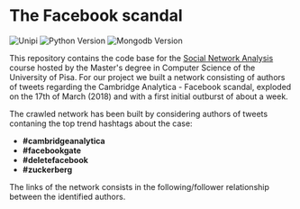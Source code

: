 # The Facebook scandal

![Unipi](https://img.shields.io/badge/Unipi-Social%20Network%20Analysis-orange.svg) ![Python Version](https://img.shields.io/badge/python-2.7-brightgreen.svg) ![Mongodb Version](https://img.shields.io/badge/mongodb-v3.6.4-ff69b4.svg)

This repository contains the code base for the [Social Network Analysis](https://elearning.di.unipi.it/course/view.php?id=114) course hosted by the Master's degree in Computer Science of the University of Pisa. For our project we built a network consisting of authors of tweets regarding the Cambridge Analytica - Facebook scandal, exploded on the 17th of March (2018) and with a  first initial outburst of about a week. 

The crawled network has been built by considering authors of tweets contaning the top trend hashtags about the case:
  * __#cambridgeanalytica__ 
  * __#facebookgate__
  * __#deletefacebook__ 
  * __#zuckerberg__
  
The links of the network consists in the following/follower relationship between the identified authors.
